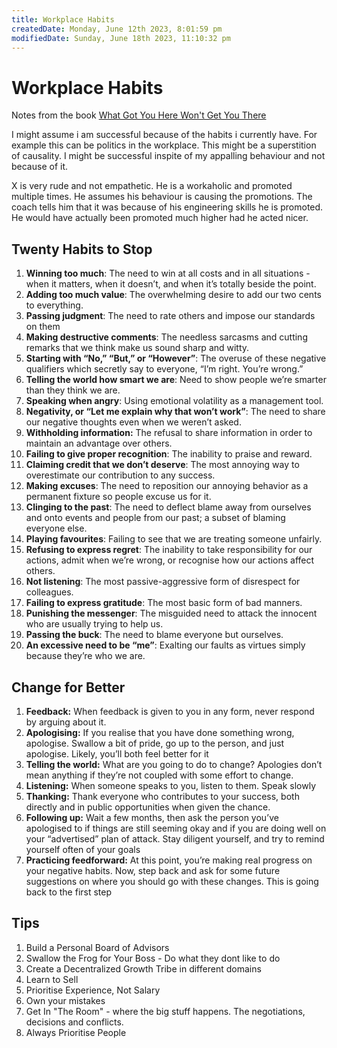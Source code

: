 ```yaml
---
title: Workplace Habits
createdDate: Monday, June 12th 2023, 8:01:59 pm
modifiedDate: Sunday, June 18th 2023, 11:10:32 pm
---
```


# Workplace Habits

Notes from the book [What Got You Here Won't Get You There](https://www.goodreads.com/book/show/84525.What_Got_You_Here_Won_t_Get_You_There)

I might assume i am successful because of the habits i currently have. For example this can be politics in the workplace. This might be a superstition of causality. I might be successful inspite of my appalling behaviour and not because of it.

X is very rude and not empathetic. He is a workaholic and promoted multiple times. He assumes his behaviour is causing the promotions. The coach tells him that it was because of his engineering skills he is promoted. He would have actually been promoted much higher had he acted nicer.

## Twenty Habits to Stop

1. **Winning too much**: The need to win at all costs and in all situations - when it matters, when it doesn’t, and when it’s totally beside the point.
2. **Adding too much value**: The overwhelming desire to add our two cents to everything.
3. **Passing judgment**: The need to rate others and impose our standards on them
4. **Making destructive comments**: The needless sarcasms and cutting remarks that we think make us sound sharp and witty.
5. **Starting with “No,” “But,” or “However”**: The overuse of these negative qualifiers which secretly say to everyone, “I’m right. You’re wrong.”
6. **Telling the world how smart we are**: Need to show people we’re smarter than they think we are.
7. **Speaking when angry**: Using emotional volatility as a management tool.
8. **Negativity, or “Let me explain why that won’t work”**: The need to share our negative thoughts even when we weren’t asked.
9. **Withholding information:** The refusal to share information in order to maintain an advantage over others.
10. **Failing to give proper recognition**: The inability to praise and reward.
11. **Claiming credit that we don’t deserve**: The most annoying way to overestimate our contribution to any success.
12. **Making excuses**: The need to reposition our annoying behavior as a permanent fixture so people excuse us for it.
13. **Clinging to the past**: The need to deflect blame away from ourselves and onto events and people from our past; a subset of blaming everyone else.
14. **Playing favourites**: Failing to see that we are treating someone unfairly.
15. **Refusing to express regret**: The inability to take responsibility for our actions, admit when we’re wrong, or recognise how our actions affect others.
16. **Not listening**: The most passive-aggressive form of disrespect for colleagues.
17. **Failing to express gratitude**: The most basic form of bad manners.
18. **Punishing the messenger**: The misguided need to attack the innocent who are usually trying to help us.
19. **Passing the buck**: The need to blame everyone but ourselves.
20. **An excessive need to be “me”**: Exalting our faults as virtues simply because they’re who we are.

## Change for Better

1. **Feedback:** When feedback is given to you in any form, never respond by arguing about it.
2. **Apologising:** If you realise that you have done something wrong, apologise. Swallow a bit of pride, go up to the person, and just apologise. Likely, you’ll both feel better for it
3. **Telling the world:** What are you going to do to change? Apologies don’t mean anything if they’re not coupled with some effort to change.
4. **Listening:** When someone speaks to you, listen to them. Speak slowly
5. **Thanking:** Thank everyone who contributes to your success, both directly and in public opportunities when given the chance.
6. **Following up:** Wait a few months, then ask the person you’ve apologised to if things are still seeming okay and if you are doing well on your “advertised” plan of attack. Stay diligent yourself, and try to remind yourself often of your goals
7. **Practicing feedforward:** At this point, you’re making real progress on your negative habits. Now, step back and ask for some future suggestions on where you should go with these changes. This is going back to the first step

## Tips

1. Build a Personal Board of Advisors
2. Swallow the Frog for Your Boss - Do what they dont like to do
3. Create a Decentralized Growth Tribe in different domains
4. Learn to Sell
5. Prioritise Experience, Not Salary
6. Own your mistakes
7. Get In "The Room" - where the big stuff happens. The negotiations, decisions and conflicts.
8. Always Prioritise People
